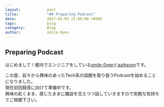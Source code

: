 ```yaml
---
layout:            post
title:             "#0 Preparing Podcast"
date:              2017-01-03 21:00:00 +0900
tags:              blog
category:          Blog
author:            smile-0yen
---
```


## Preparing Podcast
はじめまして！都内でエンジニアをしている[smile-0yen](https://github.com/smile-0yen)と[azihsoyn](https://github.com/azihsoyn)です。  

この度、前々から興味のあったTech系の話題を取り扱うPodcastを始めることになりました。  
現在初回録音に向けて準備中です。  
興味の赴くまま、感じたままに雑談を交えつつ話していきますので気軽な気持ちでご視聴下さい。

